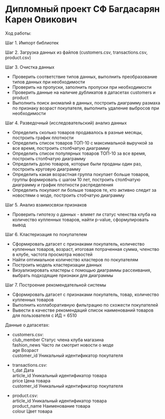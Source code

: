 # Дипломный проект СФ Багдасарян Карен Овикович

Ход работы:

Шаг 1. Импорт библиотек

Шаг 2. Загрузка данных из файлов (customers.csv, transactions.csv, product.csv)

Шаг 3. Очистка данных    
- Проверить соответствие типов данных, выполнить преобразование типов данных при необходимости
- Проверить на пропуски, заполнить пропуски при необходимости
- Проверить данные на наличие дубликатов в датасетах customers и product
- Выполнить поиск аномалий в данных, построить диаграмму размаха по признаку возраст покупателя, выполнить удаление выбросов при необходимости
  
Шаг 4. Разведочный (исследовательский) анализ данных   
- Определить сколько товаров продавалось в разные месяцы, построить график плотности
- Определить список товаров ТОП-10 с максимальной выручкой за все время, построить столбчатую диаграмму
- Определить список популярных товаров ТОП-10 за все время, построить столбчатую диаграмму
- Определить долю товаров, которые были проданы один раз, построить круговую диаграмму
- Определить какая возрастная группа покупает больше товаров, группы формировать с шагом 10 лет, построить столбчатую диаграмму и график плотности распределения
- Определить покупают ли больше товаров те, кто активно следит за новостями о моде, построить стобчатую диаграмму
  
Шаг 5. Анализ взаимосвязи признаков   
- Проверить гипотезу о данных - влияет ли статус членства клуба на количество купленных товаров, найти p-value, сформулировать вывод
  
Шаг 6. Кластеризация по покупателем   
- Сформировать датасет с признаками покупатель, количество купленных товаров, возраст, итоговая потраченная сумма, членство в клубе, частота просмотра новостей
- Найти оптимальное количество кластеров по покупателям
- Построить модель кластеризации данных
- Визуализировать кластеры с помощью диаграммы рассеивания, выбрать подходящие признаки для диаграммы
  
Шаг 7. Построение рекомендательной системы   
- Сформировать датасет с признаками покупатель, товар, количество купленных товаров
- Выполнить коллаборативную фильтрацию по схожести покупателей
- Вывести в качестве рекомендаций список наименований товаров для пользователя с ИД = 6510

Данные о датасетах:
- customers.csv:   
  club_member	  Статус члена клуба магазина   
  fashion_news  Часто ли смотрит новости о моде   
  age	          Возраст   
  customer_id	  Уникальный идентификатор покупателя   

- transactions.csv:   
  t_dat       	Дата   
  article_id	  Уникальный идентификатор товара   
  price	        Цена товара   
  customer_id	  Уникальный идентификатор покупателя   

- product.csv:   
  article_id	  Уникальный идентификатор товара   
  product_name	Наименование товара   
  colour	      Цвет товара   

